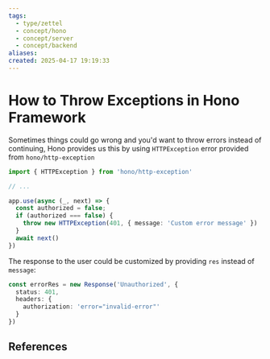 ```yaml
---
tags:
  - type/zettel
  - concept/hono
  - concept/server
  - concept/backend
aliases: 
created: 2025-04-17 19:19:33
---
```

# How to Throw Exceptions in Hono Framework

Sometimes things could go wrong and you'd want to throw errors instead of continuing, Hono provides us this by using `HTTPException` error provided from `hono/http-exception`

```ts
import { HTTPException } from 'hono/http-exception'

// ...

app.use(async (_, next) => {
  const authorized = false;
  if (authorized === false) {
    throw new HTTPException(401, { message: 'Custom error message' })
  }
  await next()
})
```

The response to the user could be customized by providing `res` instead of `message`:

```ts
const errorRes = new Response('Unauthorized', {
  status: 401,
  headers: {
    authorization: 'error="invalid-error"'
  }
})
```

## References


